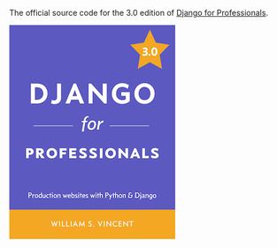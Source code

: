 The official source code for the 3.0 edition of [Django for Professionals](https://djangoforprofessionals.com/).

[![Cover](cover_300.jpg)](https://djangoforprofessionals.com)
